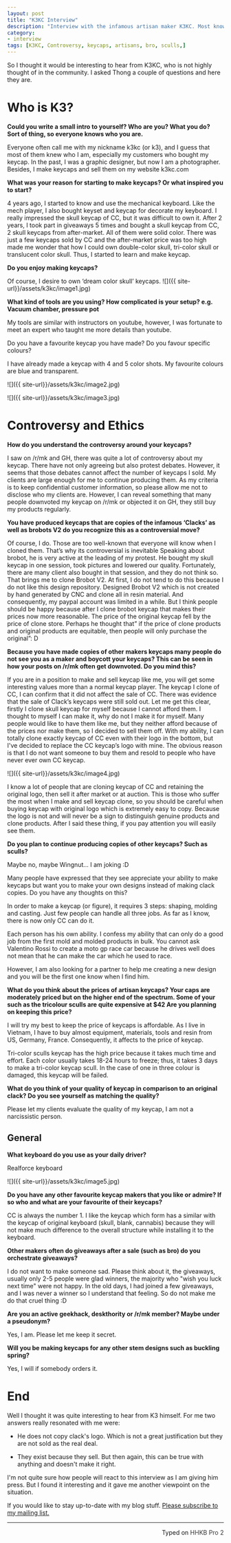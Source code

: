 ```yaml
---
layout: post
title: "K3KC Interview"
description: "Interview with the infamous artisan maker K3KC. Most known for creating copies of clack skulls."
category: 
- interview
tags: [K3KC, Controversy, keycaps, artisans, bro, sculls,]
---
```

So I thought it would be interesting to hear from K3KC, who is not highly thought of in the community. I asked Thong a couple of questions and here they are. 


# Who is K3?

**Could you write a small intro to yourself? Who are you? What you do? Sort of thing, so everyone knows who you are.**
 
Everyone often call me with my nickname k3kc (or k3), and I guess that most of them knew who I am, especially my customers who bought my keycap. In the past, I was a graphic designer, but now I am a photographer. Besides, I make keycaps and sell them on my website k3kc.com
 
**What was your reason for starting to make keycaps? Or what inspired you to start?**
 
4 years ago, I started to know and use the mechanical keyboard. Like the mech player, I also bought keyset and keycap for decorate my keyboard. I really impressed the skull keycap of CC, but it was difficult to own it. After 2 years, I took part in giveaways 5 times and bought a skull keycap from CC, 2 skull keycaps from after-market. All of them were solid color. There was just a few keycaps sold by CC and the after-market price was too high made me wonder that how I could own double-color skull, tri-color skull or translucent color skull. Thus, I started to learn and make keycap. 
 
**Do you enjoy making keycaps?**
 
Of course, I desire to own ‘dream color skull’ keycaps. 
![]({{ site-url}}/assets/k3kc/image1.jpg)
 
 
**What kind of tools are you using? How complicated is your setup? e.g. Vacuum chamber, pressure pot**
 
My tools are similar with instructors on youtube, however, I was fortunate to meet an expert who taught me more details than youtube.
 
 
Do you have a favourite keycap you have made? Do you favour specific colours?
 
I have already made a keycap with 4 and 5 color shots. My favourite colours are blue and transparent. 

![]({{ site-url}}/assets/k3kc/image2.jpg)

![]({{ site-url}}/assets/k3kc/image3.jpg)

 
# Controversy and Ethics

**How do you understand the controversy around your keycaps?**
 
I saw on /r/mk and GH, there was quite a lot of controversy about my keycap. There have not only agreeing but also protest debates. However, it seems that those debates cannot affect the number of keycaps I sold. My clients are large enough for me to continue producing them. As my criteria is to keep confidential customer information, so please allow me not to disclose who my clients are. However, I can reveal something that many people downvoted my keycap on /r/mk or objected it on GH, they still buy my products regularly.
 
 
**You have produced keycaps that are copies of the infamous ‘Clacks’ as well as brobots V2 do you recognize this as a controversial move?**
 
Of course, I do. Those are too well-known that everyone will know when I cloned them. That’s why its controversial is inevitable
Speaking about brobot, he is very active at the leading of my protest. He bought my skull keycap in one session, took pictures and lowered our quality. Fortunately, there are many client also bought in that session, and they do not think so.
That brings me to clone Brobot V2. At first, I do not tend to do this because I do not like this design repository. Designed Brobot V2 which is not created by hand generated by CNC and clone all in resin material. And consequently, my paypal account was limited in a while. But I think people should be happy because after I clone brobot keycap that makes their prices now more reasonable. The price of the original keycap fell by the price of clone store. Perhaps he thought that” if the price of clone products and original products are equitable, then people will only purchase the original”: D

 
**Because you have made copies of other makers keycaps many people do not see you as a maker and boycott your keycaps? This can be seen in how your posts on /r/mk often get downvoted. Do you mind this?**
 
If you are in a position to make and sell keycap like me, you will get some interesting values more than a normal keycap player.
The keycap I clone of CC, I can confirm that it did not affect the sale of CC. There was evidence that the sale of Clack’s keycaps were still sold out.
Let me get this clear, firstly I clone skull keycap for myself because I cannot afford them. I thought to myself I can make it, why do not I make it for myself. Many people would like to have them like me, but they neither afford because of the prices nor make them, so I decided to sell them off.
With my ability, I can totally clone exactly keycap of CC even with their logo in the bottom, but I've decided to replace the CC keycap’s logo with mine. The obvious reason is that I do not want someone to buy them and resold to people who have never ever own CC keycap.

![]({{ site-url}}/assets/k3kc/image4.jpg)



I know a lot of people that are cloning keycap of CC and retaining the original logo, then sell it after market or at auction. This is those who suffer the most when I make and sell keycap clone, so you should be careful when buying keycap with original logo which is extremely easy to copy. Because the logo is not and will never be a sign to distinguish genuine products and clone products. After I said these thing, if you pay attention you will easily see them.
 
**Do you plan to continue producing copies of other keycaps? Such as sculls?**
 
Maybe no, maybe Wingnut... I am joking :D
 
 
Many people have expressed that they see appreciate your ability to make keycaps but want you to make your own designs instead of making clack copies. Do you have any thoughts on this?
 
In order to make a keycap (or figure), it requires 3 steps: shaping, molding and casting. Just few people can handle all three jobs. As far as I know, there is now only CC can do it.

Each person has his own ability. I confess my ability that can only do a good job from the first mold and molded products in bulk. You cannot ask Valentino Rossi to create a moto gp race car because he drives well does not mean that he can make the car which he used to race.

However, I am also looking for a partner to help me creating a new design and you will be the first one know when I find him.
 
 
**What do you think about the prices of artisan keycaps? Your caps are moderately priced but on the higher end of the spectrum. Some of your such as the tricolour sculls are quite expensive at $42 Are you planning on keeping this price?**

I will try my best to keep the price of keycaps is affordable. As I live in Vietnam, I have to buy almost equipment, materials, tools and resin from US, Germany, France. Consequently, it affects to the price of keycap.
 
Tri-color sculls keycap has the high price because it takes much time and effort. Each color usually takes 18-24 hours to freeze; thus, it takes 3 days to make a tri-color keycap scull. In the case of one in three colour is damaged, this keycap will be failed.
  
**What do you think of your quality of keycap in comparison to an original clack? Do you see yourself as matching the quality?**
 
Please let my clients evaluate the quality of my keycap, I am not a narcissistic person.
 

## General
 
**What keyboard do you use as your daily driver?**
 
Realforce keyboard

![]({{ site-url}}/assets/k3kc/image5.jpg)

 
**Do you have any other favourite keycap makers that you like or admire? If so who and what are your favourite of their keycaps?**
 
CC is always the number 1. I like the keycap which form has a similar with the keycap of original keyboard (skull, blank, cannabis) because they will not make much difference to the overall structure while installing it to the keyboard. 
 
**Other makers often do giveaways after a sale (such as bro) do you orchestrate giveaways?**
 
I do not want to make someone sad.
Please think about it, the giveaways, usually only 2-5 people were glad winners, the majority who "wish you luck next time" were not happy. In the old days, I had joined a few giveaways, and I was never a winner so I understand that feeling.
So do not make me do that cruel thing :D
 
**Are you an active geekhack, deskthority or /r/mk member? Maybe under a pseudonym?**
 
Yes, I am. Please let me keep it secret.
 
 
**Will you be making keycaps for any other stem designs such as buckling spring?**
 
Yes, I will if somebody orders it.

# End
Well I thought it was quite interesting to hear from K3 himself. For me two answers really resonated with me were:

* He does not copy clack's logo. Which is not a great justification but they are not sold as the real deal.

* They exist because they sell. But then again, this can be true with anything and doesn't make it right.

I'm not quite sure how people will react to this interview as I am giving him press. But I found it interesting and it gave me another viewpoint on the situation.


If you would like to stay up-to-date with my blog stuff. [Please subscribe to my mailing list.](http://eepurl.com/bsc4wH)

---------------------------------
 <p style="text-align: right" title="Equipped with Hasu's alternative controller">Typed on <font color="#373737">HHKB Pro 2</font></p>

